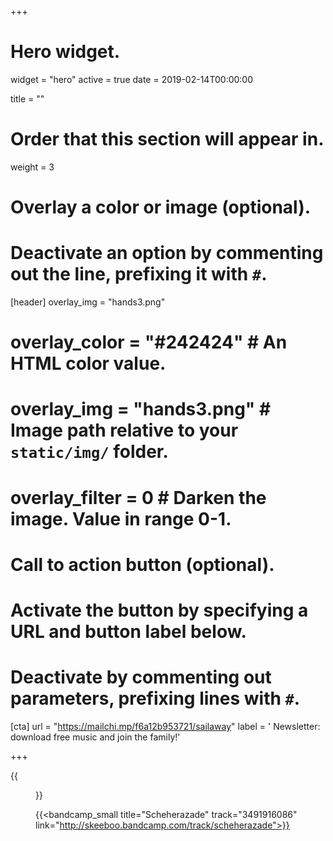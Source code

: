 +++
# Hero widget.
widget = "hero"
active = true
date = 2019-02-14T00:00:00

title = ""

# Order that this section will appear in.
weight = 3

# Overlay a color or image (optional).
#   Deactivate an option by commenting out the line, prefixing it with `#`.
[header]
overlay_img = "hands3.png"
#  overlay_color = "#242424"  # An HTML color value.
#  overlay_img = "hands3.png"  # Image path relative to your `static/img/` folder.
#  overlay_filter = 0  # Darken the image. Value in range 0-1.

# Call to action button (optional).
#   Activate the button by specifying a URL and button label below.
#   Deactivate by commenting out parameters, prefixing lines with `#`.

[cta]
url = "https://mailchi.mp/f6a12b953721/sailaway"
label = '<i class="fas fa-envelope"></i> Newsletter: download free music and join the family!'

+++


{{<figure src="/img/covers/Scheherazade.jpg" width="320" link="https://distrokid.com/hyperfollow/skeeboo/scheherazade" target="_blank">}}

{{<bandcamp_small title="Scheherazade" track="3491916086" link="http://skeeboo.bandcamp.com/track/scheherazade">}}
